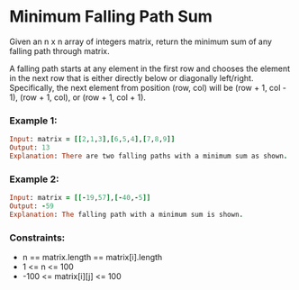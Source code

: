 # Minimum Falling Path Sum

Given an n x n array of integers matrix, return the minimum sum of any falling path through matrix.

A falling path starts at any element in the first row and chooses the element in the next row that is either directly below or diagonally left/right. Specifically, the next element from position (row, col) will be (row + 1, col - 1), (row + 1, col), or (row + 1, col + 1).

### Example 1:
```ruby
Input: matrix = [[2,1,3],[6,5,4],[7,8,9]]
Output: 13
Explanation: There are two falling paths with a minimum sum as shown.
```
### Example 2:
```ruby
Input: matrix = [[-19,57],[-40,-5]]
Output: -59
Explanation: The falling path with a minimum sum is shown.
```
### Constraints:

- n == matrix.length == matrix[i].length
- 1 <= n <= 100
- -100 <= matrix[i][j] <= 100